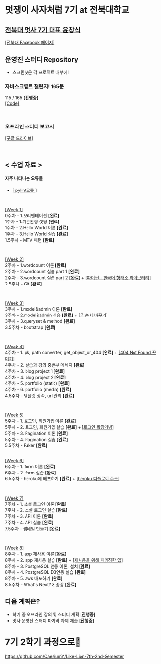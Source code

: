 # 멋쟁이 사자처럼 7기 at 전북대학교

## [전북대 멋사 7기 대표 **윤창식**](https://github.com/CaesiumY)

[[전북대 Facebook 페이지]](https://www.facebook.com/likelioncbnu/)

## 운영진 스터디 Repository

- 스크린샷은 각 프로젝트 내부에!

### 자바스크립트 챌린지! 165문

115 / 165 **[진행중]** <br>
[[Code]](https://github.com/CaesiumY/python-django_with_Likelion/tree/master/Javascript_Challenge)

<br/>

### 오프라인 스터디 보고서

[[구글 드라이브]](https://drive.google.com/drive/u/0/folders/1-JFqYxuwCFr2RpFy9KkNAsX3qs7vvxDT)

<br/>

## < 수업 자료 >

#### 자주 나타나는 오류들

- [[ pylint오류 ]](https://class.likelion.org/board/question/81)

<br/>

[[Week 1]](https://github.com/CaesiumY/python-django_with_Likelion/tree/master/firstsite)<br/>
0주차 - 1.오리엔테이션 **[완료]**<br/>
1주차 - 1.기본환경 셋팅 **[완료]**<br/>
1주차 - 2.Hello World 이론 **[완료]**<br/>
1주차 - 3.Hello World 실습 **[완료]**<br/>
1.5주차 - MTV 패턴 **[완료]**<br/>

<br/>

[[Week 2]](https://github.com/CaesiumY/python-django_with_Likelion/tree/master/firstproject)<br/>
2주차 - 1.wordcount 이론 **[완료]**<br/>
2주차 - 2.wordcount 실습 part 1 **[완료]**<br/>
2주차 - 3.wordcount 실습 part 2 **[완료]** + [[파이썬 - 한국어 형태소 라이브러리]](https://konlpy-ko.readthedocs.io/ko/v0.4.3/#) <br/>
2.5주차 - Git **[완료]**<br/>

<br/>

[[Week 3]](https://github.com/CaesiumY/python-django_with_Likelion/tree/master/secondproject)<br/>
3주차 - 1.model&admin 이론 **[완료]**<br/>
3주차 - 2.model&admin 실습 **[완료]** + [[글 순서 바꾸기]](https://class.likelion.org/board/question/128) <br/>
3주차 - 3.queryset & method **[완료]**<br/>
3.5주차 - bootstrap **[완료]**<br/>

<br/>

[[Week 4]](https://github.com/CaesiumY/python-django_with_Likelion/tree/master/secondproject)<br/>
4주차 - 1. pk, path converter, get_object_or_404 **[완료]** + [[404 Not Found 꾸미기]](https://github.com/daebalprime/LIKELION_ASSIGN1/blob/master/assign2.md)<br/>
4주차 - 2. 실습과 강의 중반부 메세지 **[완료]**<br/>
4주차 - 3. blog project 1 **[완료]**<br/>
4주차 - 4. blog project 2 **[완료]**<br/>
4주차 - 5. portfolio (static) **[완료]**<br/>
4주차 - 6. portfolio (media) **[완료]**<br/>
4.5주차 - 템플릿 상속, url 관리 **[완료]**<br/>

<br/>

[[Week 5]](https://github.com/CaesiumY/python-django_with_Likelion/tree/master/secondproject)<br/>
5주차 - 1. 로그인, 회원가입 이론 **[완료]**<br/>
5주차 - 2. 로그인, 회원가입 실습 **[완료]** + [[로그인 확장개념]](https://class.likelion.org/board/question/132)  
5주차 - 3. Pagination 이론 **[완료]**<br/>
5주차 - 4. Pagination 실습 **[완료]**<br/>
5.5주차 - Faker **[완료]**<br/>
<br/>

[[Week 6]](https://github.com/CaesiumY/django_LikeLion_blog)<br/>
6주차 - 1. form 이론 **[완료]**<br/>
6주차 - 2. form 실습 **[완료]**<br/>
6.5주차 - heroku에 배포하기 **[완료]** + [[heroku 디플로이 주소]](https://obscure-peak-29847.herokuapp.com/)<br/>

<br/>

[[Week 7]](https://github.com/CaesiumY/python-django_with_Likelion/tree/master/secondproject)<br/>
7주차 - 1. 소셜 로그인 이론 **[완료]**<br/>
7주차 - 2. 소셜 로그인 실습 **[완료]**<br/>
7주차 - 3. API 이론 **[완료]**<br/>
7주차 - 4. API 실습 **[완료]**<br/>
7.5주차 - 썸네일 만들기 **[완료]**<br/>

<br/>

[[Week 8]](https://github.com/CaesiumY/django_LikeLion_blog)<br/>
8주차 - 1. app 재사용 이론 **[완료]**<br/>
8주차 - 2. app 재사용 실습 **[완료]** + [[재사용을 위해 패키징한 앱]](https://github.com/CaesiumY/python-django_with_Likelion/tree/master/django-accounts)<br/>
8주차 - 3. PostgreSQL 연동 이론, 설치 **[완료]**<br/>
8주차 - 4. PostgreSQL DB연동 실습 **[완료]**<br/>
8주차 - 5. aws 배포하기 **[완료]**<br/>
8.5주차 - What's Next? & 종강 **[완료]**<br/>

## 다음 계획은?

- 학기 중 오프라인 강의 및 스터디 계획 **[진행중]**
- 멋사 운영진 스터디 마지막 과제 제출 **[진행중]**

# 7기 2학기 과정으로💨

https://github.com/CaesiumY/Like-Lion-7th-2nd-Semester
